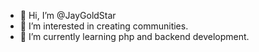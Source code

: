 - 👋 Hi, I’m @JayGoldStar
- 👀 I’m interested in creating communities.
- 🌱 I’m currently learning php and backend development.


<!---
JayGoldStar/JayGoldStar is a ✨ special ✨ repository because its `README.md` (this file) appears on your GitHub profile.
You can click the Preview link to take a look at your changes.
--->
